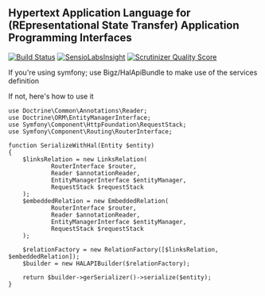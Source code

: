 
Hypertext Application Language for (REpresentational State Transfer) Application Programming Interfaces
-------------------------------------------------------------------------------------------------------

[![Build
Status](https://travis-ci.org/BigZ/Halapi.svg?branch=master)](http://travis-ci.org/BigZ/Halapi)
[![SensioLabsInsight](https://insight.sensiolabs.com/projects/240ef51f-6625-4c79-9ba2-58d4fcb63fa5/mini.png)](https://insight.sensiolabs.com/projects/240ef51f-6625-4c79-9ba2-58d4fcb63fa5)
[![Scrutinizer Quality
Score](https://scrutinizer-ci.com/g/BigZ/Halapi/badges/quality-score.png?s=45b5a825f99de4d29c98b5103f59e060139cf354)](https://scrutinizer-ci.com/g/willdurand/Hateoas/)


If you're using symfony; use Bigz/HalApiBundle to make use of the services definition

If not, here's how to use it

```
use Doctrine\Common\Annotations\Reader;
use Doctrine\ORM\EntityManagerInterface;
use Symfony\Component\HttpFoundation\RequestStack;
use Symfony\Component\Routing\RouterInterface;

function SerializeWithHal(Entity $entity)
{
    $linksRelation = new LinksRelation(
            RouterInterface $router,
            Reader $annotationReader,
            EntityManagerInterface $entityManager,
            RequestStack $requestStack
    );
    $embeddedRelation = new EmbeddedRelation(
            RouterInterface $router,
            Reader $annotationReader,
            EntityManagerInterface $entityManager,
            RequestStack $requestStack
    );

    $relationFactory = new RelationFactory([$linksRelation, $embeddedRelation]);
    $builder = new HALAPIBuilder($relationFactory);

    return $builder->gerSerializer()->serialize($entity);
}
```
